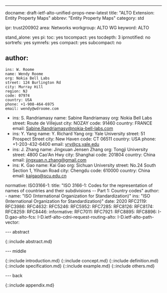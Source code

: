 ---
docname: draft-ietf-alto-unified-props-new-latest
title: "ALTO Extension: Entity Property Maps"
abbrev: "Entity Property Maps"
category: std

ipr: trust200902
area: Networks
workgroup: ALTO WG
keyword: ALTO

stand_alone: yes
pi:
  toc: yes
  tocompact: yes
  tocdepth: 3
  iprnotified: no
  sortrefs: yes
  symrefs: yes
  compact: yes
  subcompact: no

author:
  -
    ins: W. Roome
    name: Wendy Roome
    org: Nokia Bell Labs
    street: 124 Burlington Rd
    city: Murray Hill
    region: NJ
    code: 07974
    country: USA
    phone: +1-908-464-6975
    email: wendy@wdroome.com
  -
    ins: S. Randriamasy
    name: Sabine Randriamasy
    org: Nokia Bell Labs
    street: Route de Villejust
    city: NOZAY
    code: 91460
    country: FRANCE
    email: Sabine.Randriamasy@nokia-bell-labs.com
  -
    ins: Y. Yang
    name: Y. Richard Yang
    org: Yale University
    street: 51 Prospect Street
    city: New Haven
    code: CT 06511
    country: USA
    phone: +1-203-432-6400
    email: yry@cs.yale.edu
  -
    ins: J. Zhang
    name: Jingxuan Jensen Zhang
    org: Tongji University
    street: 4800 Cao'An Hwy
    city: Shanghai
    code: 201804
    country: China
    email: jingxuan.n.zhang@gmail.com
  -
    ins: K. Gao
    name: Kai Gao
    org: Sichuan University
    street: No.24 South Section 1, Yihuan Road
    city: Chengdu
    code: 610000
    country: China
    email: kaigao@scu.edu.cn

normative:
  ISO3166-1:
    title: "ISO 3166-1: Codes for the representation of names of countries and their subdivisions -- Part 1: Country codes"
    author:
      - name: "ISO (International Organization for Standardization)"
        ins: "ISO (International Organization for Standardization)"
    date: 2020
  RFC2119:
  RFC3986:
  RFC4632:
  RFC5246:
  RFC5952:
  RFC7285:
  RFC8126:
  RFC8174:
  RFC8259:
  RFC8446:
informative:
  RFC7011:
  RFC7921:
  RFC8895:
  RFC8896:
  I-D.gao-alto-fcs:
  I-D.ietf-alto-cdni-request-routing-alto:
  I-D.ietf-alto-path-vector:

--- abstract

{::include abstract.md}

--- middle

{::include introduction.md}
{::include concept.md}
{::include definition.md}
{::include specification.md}
{::include example.md}
{::include others.md}

--- back

{::include appendix.md}